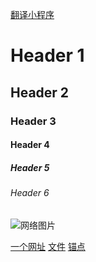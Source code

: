 <a href="https://github.com/scottzwells"> 翻译小程序 </a>
# Header 1
## Header 2
### Header 3
#### Header 4
##### Header 5
###### Header 6

![网络图片](https://img-blog.csdnimg.cn/1a37bb737a9846deb658a8b48bf5344b.png)

[一个网址](https://www.baidu.com "跳转至网页")
[文件](./示例.md "跳转至本地 示例.md 文件")
[锚点](#13-列表 "跳转至当前文档 1.3 列表 对应的锚点")
